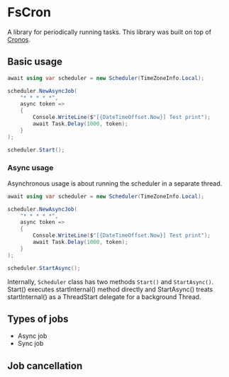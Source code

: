 # FsCron
A library for periodically running tasks. This library was built on top of [Cronos](https://github.com/HangfireIO/Cronos).

## Basic usage
```csharp
await using var scheduler = new Scheduler(TimeZoneInfo.Local);

scheduler.NewAsyncJob(
    "* * * * *",
    async token =>
    {
        Console.WriteLine($"[{DateTimeOffset.Now}] Test print");
        await Task.Delay(1000, token);
    }
);

scheduler.Start();
```

### Async usage
Asynchronous usage is about running the scheduler in a separate thread.

```csharp
await using var scheduler = new Scheduler(TimeZoneInfo.Local);

scheduler.NewAsyncJob(
    "* * * * *",
    async token =>
    {
        Console.WriteLine($"[{DateTimeOffset.Now}] Test print");
        await Task.Delay(1000, token);
    }
);

scheduler.StartAsync();
```
Internally, `Scheduler` class has two methods `Start()` and `StartAsync()`. Start() executes startInternal() method directly and StartAsync() treats startInternal() as a ThreadStart delegate for a background Thread.

## Types of jobs
- Async job
- Sync job

## Job cancellation
